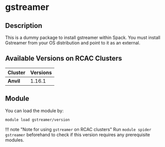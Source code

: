 # gstreamer

## Description
This is a dummy package to install gstreamer within Spack. You must install Gstreamer from your OS distribution and point to it as an external.

## Available Versions on RCAC Clusters
|Cluster|Versions|
|---|---|
|**Anvil**|1.16.1|

## Module
You can load the module by:

```bash
module load gstreamer/version
```

!!! note "Note for using `gstreamer` on RCAC clusters"
    Run `module spider gstreamer` beforehand to check if this version requires any prerequisite modules.
